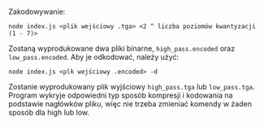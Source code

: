 Zakodowywanie: 

`node index.js <plik wejściowy .tga> <2 ^ liczba poziomów kwantyzacji (1 - 7)>`

Zostaną wyprodukowane dwa pliki binarne, `high_pass.encoded` oraz `low_pass.encoded`. Aby je odkodować, należy użyć:

`node index.js <plk wejściowy .encoded> -d`

Zostanie wyprodukowany plik wyjściowy `high_pass.tga` lub `low_pass.tga`. Program wykryje odpowiedni typ sposób kompresji i kodowania na podstawie nagłówków pliku, więc nie trzeba zmieniać komendy w żaden sposób dla high lub low.
